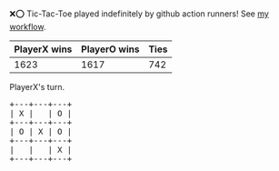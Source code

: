 :x::o: Tic-Tac-Toe played indefinitely by github action runners! See [my workflow](.github/workflows/play.yaml).

|PlayerX wins|PlayerO wins|Ties|
|-|-|-|
|1623|1617|742|

PlayerX's turn.

<pre>
+---+---+---+
| X |   | O |
+---+---+---+
| O | X | O |
+---+---+---+
|   |   | X |
+---+---+---+
</pre>